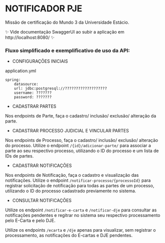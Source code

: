 # NOTIFICADOR PJE

Missão de certificação do Mundo 3 da Universidade Estácio. 

✨ Vide documentação SwaggerUI ao subir a aplicação em  http://localhost:8080/  ✨ 

### Fluxo simplificado e exemplificativo de uso da API:

-  CONFIGURAÇÕES INICIAIS

application.yml
```
spring:
    datasource:
    url: jdbc:postgresql://???????????????????
    username: ???????
    password: ???????
```

-  CADASTRAR PARTES

Nos endpoints de Parte, faça o cadastro/ inclusão/ exclusão/ alteração da parte. 

- CADASTRAR PROCESSO JUDICIAL E VINCULAR PARTES

Nos endpoints de Processo, faça o cadastro/ inclusão/ exclusão/ alteração do processo. Utilize o endpoint `/{id}/adicionar-parte/` para associar a parte ao seu respectivo processo, utilizando o ID do processo e um lista de IDs de partes.

- CADASTRAR NOTIFICAÇÕES

Nos endpoints de Notificação, faça o cadastro e visualização das notificações. Utilize o endpoint `/notificar-processo/{processoId}` para registrar solicitação de notificação para todas as partes de um processo, utilizando o ID do processo cadastrado previamente no sistema.


- CONSULTAR NOTIFICAÇÕES

Utilize os endpoint `/notificar-e-carta` e `/notificar-dje` para consultar as notificações pendentes e regitrar no sistema seu respectivo processamento pelo E-Carta e pelo DJE.

Utilize os endpoints `/ecarta` e `/dje` apenas para visualizar, sem registrar o processamento, as notificações do E-cartas e DJE pendentes.
